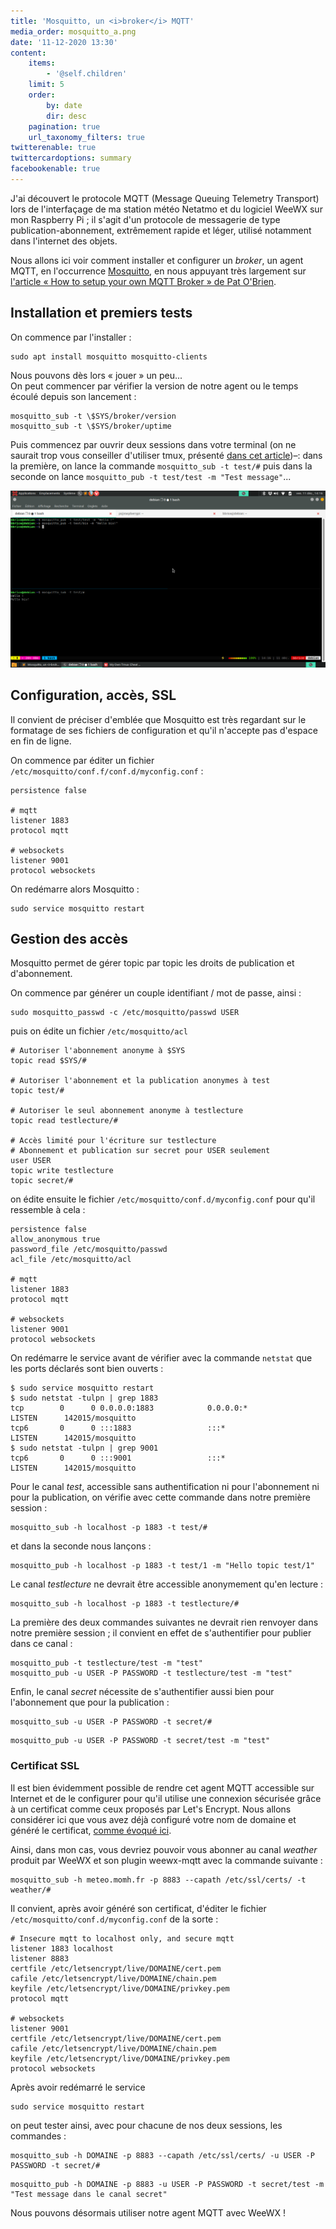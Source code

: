 ```yaml
---
title: 'Mosquitto, un <i>broker</i> MQTT'
media_order: mosquitto_a.png
date: '11-12-2020 13:30'
content:
    items:
        - '@self.children'
    limit: 5
    order:
        by: date
        dir: desc
    pagination: true
    url_taxonomy_filters: true
twitterenable: true
twittercardoptions: summary
facebookenable: true
---
```


J'ai découvert le protocole MQTT (Message Queuing Telemetry Transport) lors de l'interfaçage de ma station météo Netatmo et du logiciel WeeWX sur mon Raspberry Pi&nbsp;; il s'agit d'un protocole de messagerie de type publication-abonnement, extrêmement rapide et léger, utilisé notamment dans l'internet des objets. 

Nous allons ici voir comment installer et configurer un _broker_, un agent MQTT, en l'occurrence [Mosquitto](https://mosquitto.org), en nous appuyant très largement sur [l'article «&nbsp;How to setup your own MQTT Broker&nbsp;» de Pat O'Brien](https://obrienlabs.net/how-to-setup-your-own-mqtt-broker/).

## Installation et premiers tests

On commence par l'installer&nbsp;:

```shell
sudo apt install mosquitto mosquitto-clients
```

Nous pouvons dès lors «&nbsp;jouer&nbsp;» un peu...     
On peut commencer par vérifier la version de notre agent ou le temps écoulé depuis son lancement&nbsp;:

```shell
mosquitto_sub -t \$SYS/broker/version
mosquitto_sub -t \$SYS/broker/uptime
```

Puis commencez par ouvrir deux sessions dans votre terminal (on ne saurait trop vous conseiller d'utiliser tmux, présenté [dans cet article](/blog/my-own-tmux-cheat-sheet))&ndash;: dans la première, on lance la commande `mosquitto_sub -t test/#` puis dans la seconde on lance `mosquitto_pub -t test/test -m "Test message"`...

![premiers pas avec mosquitto](mosquitto_a.png)

## Configuration, accès, SSL

Il convient de préciser d'emblée que Mosquitto est très regardant sur le formatage de ses fichiers de configuration et qu'il n'accepte pas d'espace en fin de ligne.

On commence par éditer un fichier `/etc/mosquitto/conf.f/conf.d/myconfig.conf`&nbsp;:

```
persistence false

# mqtt
listener 1883
protocol mqtt

# websockets
listener 9001
protocol websockets
```

On redémarre alors Mosquitto&nbsp;:

```shell
sudo service mosquitto restart
```

## Gestion des accès

Mosquitto permet de gérer topic par topic les droits de publication et d'abonnement.

On commence par générer un couple identifiant / mot de passe, ainsi&nbsp;:

```shell
sudo mosquitto_passwd -c /etc/mosquitto/passwd USER
```

puis on édite un fichier `/etc/mosquitto/acl`

```
# Autoriser l'abonnement anonyme à $SYS
topic read $SYS/#

# Autoriser l'abonnement et la publication anonymes à test 
topic test/#

# Autoriser le seul abonnement anonyme à testlecture
topic read testlecture/#

# Accès limité pour l'écriture sur testlecture
# Abonnement et publication sur secret pour USER seulement
user USER
topic write testlecture
topic secret/#
```

on édite ensuite le fichier `/etc/mosquitto/conf.d/myconfig.conf` pour qu'il ressemble à cela&nbsp;:

```
persistence false
allow_anonymous true
password_file /etc/mosquitto/passwd
acl_file /etc/mosquitto/acl

# mqtt
listener 1883
protocol mqtt

# websockets
listener 9001
protocol websockets
```

On redémarre le service avant de vérifier avec la commande `netstat` que les ports déclarés sont bien ouverts&nbsp;:

```shell
$ sudo service mosquitto restart
$ sudo netstat -tulpn | grep 1883
tcp        0      0 0.0.0.0:1883            0.0.0.0:*               LISTEN      142015/mosquitto
tcp6       0      0 :::1883                 :::*                    LISTEN      142015/mosquitto
$ sudo netstat -tulpn | grep 9001
tcp6       0      0 :::9001                 :::*                    LISTEN      142015/mosquitto
```

Pour le canal _test_, accessible sans authentification ni pour l'abonnement ni pour la publication, on vérifie avec cette commande dans notre première session&nbsp;:

```shell
mosquitto_sub -h localhost -p 1883 -t test/#
```

et dans la seconde nous lançons&nbsp;:

```shell
mosquitto_pub -h localhost -p 1883 -t test/1 -m "Hello topic test/1"
```

Le canal _testlecture_ ne devrait être accessible anonymement qu'en lecture&nbsp;:

```shell
mosquitto_sub -h localhost -p 1883 -t testlecture/#
```

La première des deux commandes suivantes ne devrait rien renvoyer dans notre première session&nbsp;; il convient en effet de s'authentifier pour publier dans ce canal&nbsp;:

```shell
mosquitto_pub -t testlecture/test -m "test"
mosquitto_pub -u USER -P PASSWORD -t testlecture/test -m "test"
```

Enfin, le canal _secret_ nécessite de s'authentifier aussi bien pour l'abonnement que pour la publication&nbsp;:

```shell
mosquitto_sub -u USER -P PASSWORD -t secret/#
```

```shell
mosquitto_pub -u USER -P PASSWORD -t secret/test -m "test"
```

### Certificat SSL

Il est bien évidemment possible de rendre cet agent MQTT accessible sur Internet et de le configurer pour qu'il utilise une connexion sécurisée grâce à un certificat comme ceux proposés par Let's Encrypt. Nous allons considérer ici que vous avez déjà configuré votre nom de domaine et généré le certificat, [comme évoqué ici](/blog/auto-hebergement-dynhost-ovh-et-certificat-lets-encrypt-sous-raspbian).

Ainsi, dans mon cas, vous devriez pouvoir vous abonner au canal _weather_ produit par WeeWX et son plugin weewx-mqtt avec la commande suivante&nbsp;:

```shell
mosquitto_sub -h meteo.momh.fr -p 8883 --capath /etc/ssl/certs/ -t weather/#
```


Il convient, après avoir généré son certificat, d'éditer le fichier `/etc/mosquitto/conf.d/myconfig.conf` de la sorte&nbsp;:

```
# Insecure mqtt to localhost only, and secure mqtt
listener 1883 localhost
listener 8883
certfile /etc/letsencrypt/live/DOMAINE/cert.pem
cafile /etc/letsencrypt/live/DOMAINE/chain.pem
keyfile /etc/letsencrypt/live/DOMAINE/privkey.pem
protocol mqtt

# websockets
listener 9001
certfile /etc/letsencrypt/live/DOMAINE/cert.pem
cafile /etc/letsencrypt/live/DOMAINE/chain.pem
keyfile /etc/letsencrypt/live/DOMAINE/privkey.pem
protocol websockets
```

Après avoir redémarré le service

```shell
sudo service mosquitto restart
```

on peut tester ainsi, avec pour chacune de nos deux sessions, les commandes&nbsp;:

```shell
mosquitto_sub -h DOMAINE -p 8883 --capath /etc/ssl/certs/ -u USER -P PASSWORD -t secret/#
```

```shell
mosquitto_pub -h DOMAINE -p 8883 -u USER -P PASSWORD -t secret/test -m "Test message dans le canal secret"
```

Nous pouvons désormais utiliser notre agent MQTT avec WeeWX&nbsp;!